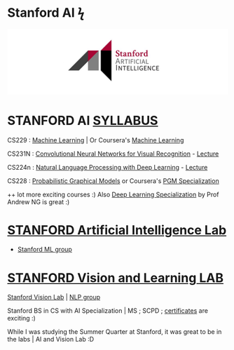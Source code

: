# Stanford AI ϟ

<img src = "https://github.com/SKKSaikia/StanfordAI/blob/master/images/main/ai_stanford.jpg">

# STANFORD AI [SYLLABUS](http://ai.stanford.edu/courses/)


CS229 : [Machine Learning](http://cs229.stanford.edu/) | Or Coursera's [Machine Learning](https://www.coursera.org/learn/machine-learning)

CS231N : [Convolutional Neural Networks for Visual Recognition](http://cs231n.stanford.edu/) - [Lecture](https://www.youtube.com/watch?v=vT1JzLTH4G4&list=PL3FW7Lu3i5JvHM8ljYj-zLfQRF3EO8sYv)

CS224n : [Natural Language Processing with Deep Learning](http://web.stanford.edu/class/cs224n/) - [Lecture](https://www.youtube.com/watch?v=OQQ-W_63UgQ&list=PL3FW7Lu3i5Jsnh1rnUwq_TcylNr7EkRe6)

CS228 : [Probabilistic Graphical Models](http://pgm.stanford.edu/) or Coursera's [PGM Specialization](https://www.coursera.org/specializations/probabilistic-graphical-models)

++ lot more exciting courses :) Also [Deep Learning Specialization](https://www.coursera.org/specializations/deep-learning) by Prof Andrew NG is great :)

# [STANFORD Artificial Intelligence Lab](http://ai.stanford.edu/)
- [Stanford ML group](https://stanfordmlgroup.github.io/)

# [STANFORD Vision and Learning LAB](http://svl.stanford.edu/)

[Stanford Vision Lab](http://vision.stanford.edu/) | [NLP group](https://nlp.stanford.edu/)

Stanford BS in CS with AI Specialization | MS ; SCPD ; [certificates](https://scpd.stanford.edu/public/category/courseCategoryCertificateProfile.do?method=load&certificateId=1226717) are exciting :)

While I was studying the Summer Quarter at Stanford, it was great to be in the labs | AI and Vision Lab :D
